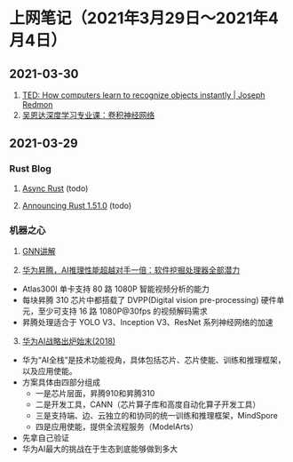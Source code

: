 # 上网笔记（2021年3月29日～2021年4月4日）

## 2021-03-30

1. [TED: How computers learn to recognize objects instantly | Joseph Redmon][yolo_ted]
2. [吴恩达深度学习专业课：卷积神经网络][ng_cnn]

  [yolo_ted]: https://www.youtube.com/watch?v=Cgxsv1riJhI
  [ng_cnn]: https://www.bilibili.com/video/BV1zi4y1L7NC?p=29

## 2021-03-29

### Rust Blog

1. [Async Rust][async_rust] (todo)

2. [Announcing Rust 1.51.0][rust_1_51] (todo)

### 机器之心

1. [GNN讲解][GNN_intro]

2. [华为昇腾，AI推理性能超越对手一倍：软件挖掘处理器全部潜力][hw_shengteng]
  - Atlas300I 单卡支持 80 路 1080P 智能视频分析的能力
  - 每块昇腾 310 芯片中都搭载了 DVPP(Digital vision pre-processing) 硬件单元，至少可支持 16 路 1080P@30fps 的视频解码需求
  - 昇腾处理适合于 YOLO V3、Inception V3、ResNet 系列神经网络的加速

3. [华为AI战略出炉始末(2018)][hw_ai]
  - 华为“AI全栈”是技术功能视角，具体包括芯片、芯片使能、训练和推理框架，以及应用使能。
  - 方案具体由四部分组成
    - 一是芯片层面，昇腾910和昇腾310
    - 二是开发工具，CANN（芯片算子库和高度自动化算子开发工具）
    - 三是支持端、边、云独立的和协同的统一训练和推理框架，MindSpore
    - 四是应用使能，提供全流程服务（ModelArts）
  - 先拿自己验证
  - 华为AI最大的挑战在于生态到底能够做到多大

  [async_rust]: https://blog.rust-lang.org/2021/03/18/async-vision-doc.html
  [rust_1_51]: https://blog.rust-lang.org/2021/03/25/Rust-1.51.0.html
  [GNN_intro]: https://www.jiqizhixin.com/articles/2021-03-28-3
  [hw_shengteng]: https://www.jiqizhixin.com/articles/2020-08-14-5
  [hw_ai]: https://www.jiqizhixin.com/articles/2018-10-31-34
